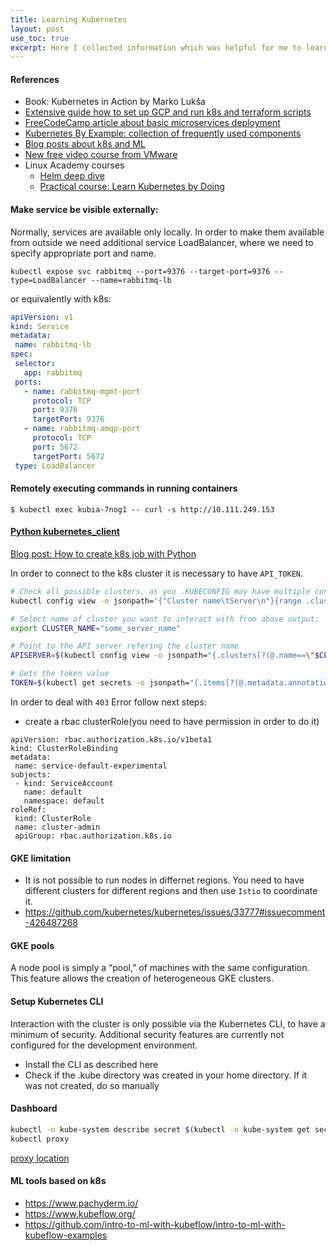```yaml
---
title: Learning Kubernetes 
layout: post
use_toc: true
excerpt: Here I collected information which was helpful for me to learn about k8s
---
```


#### References
 * Book: Kubernetes in Action by Marko Lukša
 * [Extensive guide how to set up GCP and run k8s and terraform scripts](https://medium.com/faun/google-kubernetes-engine-explain-like-im-five-1890e550c099)
 * [FreeCodeCamp article about basic microservices deployment](https://www.freecodecamp.org/news/learn-kubernetes-in-under-3-hours-a-detailed-guide-to-orchestrating-containers-114ff420e882/)
 * [Kubernetes By Example: collection of frequently used components](http://kubernetesbyexample.com/)
 * [Blog posts about k8s and ML](https://mlinproduction.com/k8s-pods/)
 * [New free video course from VMware](https://kubernetes.academy/)
 * Linux Academy courses
     - [Helm deep dive](https://linuxacademy.com/course/helm-deep-dive-part-1/)
     - [Practical course: Learn Kubernetes by Doing](https://linuxacademy.com/course/learn-kubernetes-by-doing/)


#### Make service be visible externally: 
Normally, services are available only locally. In order to make them available from outside we need additional service LoadBalancer, where we need to specify appropriate port and name.   
``` 
kubectl expose svc rabbitmq --port=9376 --target-port=9376 --type=LoadBalancer --name=rabbitmq-lb
```
or equivalently with k8s:
```yaml
apiVersion: v1
kind: Service
metadata:
 name: rabbitmq-lb
spec:
 selector:
   app: rabbitmq
 ports:
   - name: rabbitmq-mgmt-port
     protocol: TCP
     port: 9376
     targetPort: 9376
   - name: rabbitmq-amqp-port
     protocol: TCP
     port: 5672
     targetPort: 5672
 type: LoadBalancer
```

#### Remotely executing commands in running containers
```$ kubectl exec kubia-7nog1 -- curl -s http://10.111.249.153```

#### [Python kubernetes_client](https://github.com/kubernetes-client/python/tree/master/kubernetes)  
[Blog post: How to create k8s job with Python](https://blog.pythian.com/how-to-create-kubernetes-jobs-with-python/)

In order to connect to the k8s cluster it is necessary to have `API_TOKEN`. 

```bash
# Check all possible clusters, as you .KUBECONFIG may have multiple contexts:
kubectl config view -o jsonpath='{"Cluster name\tServer\n"}{range .clusters[*]}{.name}{"\t"}{.cluster.server}{"\n"}{end}'

# Select name of cluster you want to interact with from above output:
export CLUSTER_NAME="some_server_name"

# Point to the API server refering the cluster name
APISERVER=$(kubectl config view -o jsonpath="{.clusters[?(@.name==\"$CLUSTER_NAME\")].cluster.server}")

# Gets the token value
TOKEN=$(kubectl get secrets -o jsonpath="{.items[?(@.metadata.annotations['kubernetes\.io/service-account\.name']=='default')].data.token}"|base64 -d)
```
In order to deal with `403` Error follow next steps:
- create a rbac clusterRole(you need to have permission in order to do it)
```
apiVersion: rbac.authorization.k8s.io/v1beta1
kind: ClusterRoleBinding
metadata:
 name: service-default-experimental
subjects:
 - kind: ServiceAccount
   name: default
   namespace: default
roleRef:
 kind: ClusterRole
 name: cluster-admin
 apiGroup: rbac.authorization.k8s.io
```

#### GKE limitation
 - It is not possible to run nodes in differnet regions. You need to have different clusters for different regions and then use `Istio` to coordinate it. 
 - https://github.com/kubernetes/kubernetes/issues/33777#issuecomment-426487268

#### GKE pools 
A node pool is simply a “pool,” of machines with the same configuration. This feature allows the creation of heterogeneous GKE clusters.

#### Setup Kubernetes CLI
Interaction with the cluster is only possible via the Kubernetes CLI, to have a minimum of security. Additional security features are currently not configured for the development environment.
 - Install the CLI as described here
 - Check if the .kube directory was created in your home directory. If it was not created, do so manually
 
#### Dashboard
```sh
kubectl -n kube-system describe secret $(kubectl -n kube-system get secret | grep eks-admin | awk '{print $1}')
kubectl proxy
```
[proxy location](http://localhost:8001/api/v1/namespaces/kube-system/services/https:kubernetes-dashboard:/proxy/#!/login)

#### ML tools based on k8s
- https://www.pachyderm.io/
- https://www.kubeflow.org/
- https://github.com/intro-to-ml-with-kubeflow/intro-to-ml-with-kubeflow-examples
